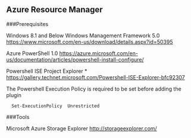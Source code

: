 ## Azure Resource Manager 

###Prerequisites

Windows 8.1 and Below
Windows Management Framework 5.0
https://www.microsoft.com/en-us/download/details.aspx?id=50395


Azure PowerShell 1.0
https://azure.microsoft.com/en-us/documentation/articles/powershell-install-configure/

Powershell ISE Project Explorer * 
https://gallery.technet.microsoft.com/Powershell-ISE-Explorer-bfc92307

The Powershell Execution Policy is required to be set before adding the plugin

````
  Set-ExecutionPolicy  Unrestricted
````
###Tools

Microsoft Azure Storage Explorer
http://storageexplorer.com/




